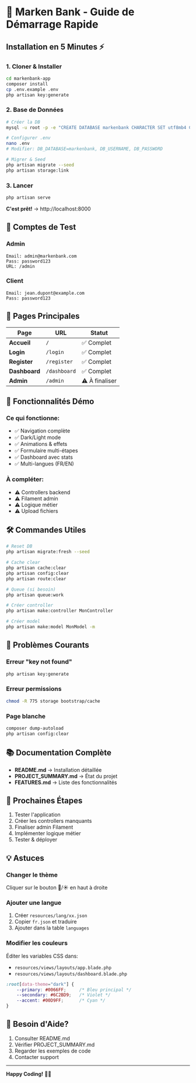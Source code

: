 # 🚀 Marken Bank - Guide de Démarrage Rapide

## Installation en 5 Minutes ⚡

### 1. Cloner & Installer
```bash
cd markenbank-app
composer install
cp .env.example .env
php artisan key:generate
```

### 2. Base de Données
```bash
# Créer la DB
mysql -u root -p -e "CREATE DATABASE markenbank CHARACTER SET utf8mb4 COLLATE utf8mb4_unicode_ci;"

# Configurer .env
nano .env
# Modifier: DB_DATABASE=markenbank, DB_USERNAME, DB_PASSWORD

# Migrer & Seed
php artisan migrate --seed
php artisan storage:link
```

### 3. Lancer
```bash
php artisan serve
```

**C'est prêt!** → http://localhost:8000

## 🔑 Comptes de Test

### Admin
```
Email: admin@markenbank.com
Pass: password123
URL: /admin
```

### Client
```
Email: jean.dupont@example.com
Pass: password123
```

## 📱 Pages Principales

| Page | URL | Statut |
|------|-----|--------|
| **Accueil** | `/` | ✅ Complet |
| **Login** | `/login` | ✅ Complet |
| **Register** | `/register` | ✅ Complet |
| **Dashboard** | `/dashboard` | ✅ Complet |
| **Admin** | `/admin` | ⚠️ À finaliser |

## 🎨 Fonctionnalités Démo

### Ce qui fonctionne:
- ✅ Navigation complète
- ✅ Dark/Light mode
- ✅ Animations & effets
- ✅ Formulaire multi-étapes
- ✅ Dashboard avec stats
- ✅ Multi-langues (FR/EN)

### À compléter:
- ⚠️ Controllers backend
- ⚠️ Filament admin
- ⚠️ Logique métier
- ⚠️ Upload fichiers

## 🛠️ Commandes Utiles

```bash
# Reset DB
php artisan migrate:fresh --seed

# Cache clear
php artisan cache:clear
php artisan config:clear
php artisan route:clear

# Queue (si besoin)
php artisan queue:work

# Créer controller
php artisan make:controller MonController

# Créer model
php artisan make:model MonModel -m
```

## 🐛 Problèmes Courants

### Erreur "key not found"
```bash
php artisan key:generate
```

### Erreur permissions
```bash
chmod -R 775 storage bootstrap/cache
```

### Page blanche
```bash
composer dump-autoload
php artisan config:clear
```

## 📚 Documentation Complète

- **README.md** → Installation détaillée
- **PROJECT_SUMMARY.md** → État du projet
- **FEATURES.md** → Liste des fonctionnalités

## 🎯 Prochaines Étapes

1. Tester l'application
2. Créer les controllers manquants
3. Finaliser admin Filament
4. Implémenter logique métier
5. Tester & déployer

## 💡 Astuces

### Changer le thème
Cliquer sur le bouton 🌙/☀️ en haut à droite

### Ajouter une langue
1. Créer `resources/lang/xx.json`
2. Copier `fr.json` et traduire
3. Ajouter dans la table `languages`

### Modifier les couleurs
Éditer les variables CSS dans:
- `resources/views/layouts/app.blade.php`
- `resources/views/layouts/dashboard.blade.php`

```css
:root[data-theme="dark"] {
    --primary: #0066FF;     /* Bleu principal */
    --secondary: #6C2BD9;   /* Violet */
    --accent: #00D9FF;      /* Cyan */
}
```

## 🤝 Besoin d'Aide?

1. Consulter README.md
2. Vérifier PROJECT_SUMMARY.md
3. Regarder les exemples de code
4. Contacter support

---

**Happy Coding!** 🚀💙
